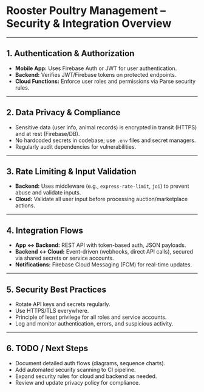 # Rooster Poultry Management – Security & Integration Overview

---

## 1. Authentication & Authorization
- **Mobile App:** Uses Firebase Auth or JWT for user authentication.
- **Backend:** Verifies JWT/Firebase tokens on protected endpoints.
- **Cloud Functions:** Enforce user roles and permissions via Parse security rules.

---

## 2. Data Privacy & Compliance
- Sensitive data (user info, animal records) is encrypted in transit (HTTPS) and at rest (Firebase/DB).
- No hardcoded secrets in codebase; use `.env` files and secret managers.
- Regularly audit dependencies for vulnerabilities.

---

## 3. Rate Limiting & Input Validation
- **Backend:** Uses middleware (e.g., `express-rate-limit`, `joi`) to prevent abuse and validate inputs.
- **Cloud:** Validate all user input before processing auction/marketplace actions.

---

## 4. Integration Flows
- **App ↔ Backend:** REST API with token-based auth, JSON payloads.
- **Backend ↔ Cloud:** Event-driven (webhooks, direct API calls), secured via shared secrets or service accounts.
- **Notifications:** Firebase Cloud Messaging (FCM) for real-time updates.

---

## 5. Security Best Practices
- Rotate API keys and secrets regularly.
- Use HTTPS/TLS everywhere.
- Principle of least privilege for all roles and service accounts.
- Log and monitor authentication, errors, and suspicious activity.

---

## 6. TODO / Next Steps
- Document detailed auth flows (diagrams, sequence charts).
- Add automated security scanning to CI pipeline.
- Expand security rules for cloud and backend as needed.
- Review and update privacy policy for compliance.
